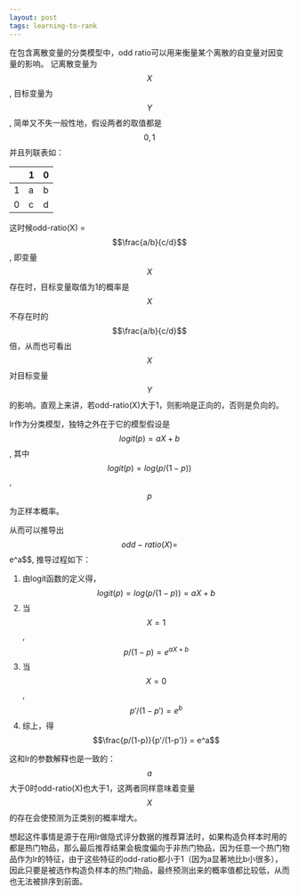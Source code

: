 ```yaml
---
layout: post
tags: learning-to-rank
---
```


在包含离散变量的分类模型中，odd ratio可以用来衡量某个离散的自变量对因变量的影响。
记离散变量为$$X$$, 目标变量为$$Y$$, 简单又不失一般性地，假设两者的取值都是$${0,1}$$并且列联表如：

||1|0|
| -- | -- | -- |
|1|a|b|
|0|c|d|

这时候odd-ratio(X) = $$\frac{a/b}{c/d}$$, 即变量$$X$$存在时，目标变量取值为1的概率是$$X$$不存在时的$$\frac{a/b}{c/d}$$倍，从而也可看出$$X$$对目标变量$$Y$$的影响。直观上来讲，若odd-ratio(X)大于1，则影响是正向的，否则是负向的。

lr作为分类模型，独特之外在于它的模型假设是$$logit(p) = aX + b$$, 其中$$logit(p) = log(p/(1-p))$$, $$p$$为正样本概率。

从而可以推导出$$odd-ratio(X) = $$e^a$$, 推导过程如下：

1. 由logit函数的定义得，$$logit(p) = log(p/(1-p)) = aX + b$$
2. 当$$X = 1$$, $$p/(1-p) = e^{aX + b}$$
3. 当$$X = 0$$, $$p'/(1-p') = e^b$$
4. 综上，得$$\frac{p/(1-p)}{p'/(1-p')} = e^a$$

这和lr的参数解释也是一致的：$$a$$大于0时odd-ratio(X)也大于1，这两者同样意味着变量$$X$$的存在会使预测为正类别的概率增大。

想起这件事情是源于在用lr做隐式评分数据的推荐算法时，如果构造负样本时用的都是热门物品，那么最后推荐结果会极度偏向于非热门物品，因为任意一个热门物品作为lr的特征，由于这些特征的odd-ratio都小于1（因为a显著地比b小很多），因此只要是被选作构造负样本的热门物品，最终预测出来的概率值都比较低，从而也无法被排序到前面。
